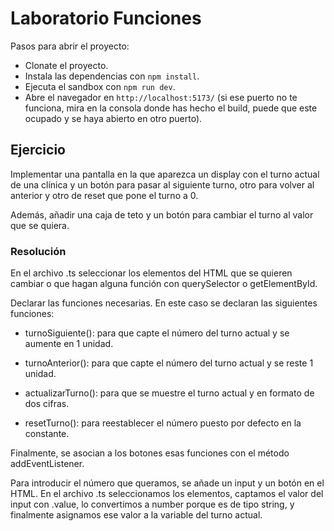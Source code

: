 # Laboratorio Funciones

Pasos para abrir el proyecto:

- Clonate el proyecto.
- Instala las dependencias con `npm install`.
- Ejecuta el sandbox con `npm run dev`.
- Abre el navegador en `http://localhost:5173/` (si ese puerto no te funciona, mira en la consola donde has hecho el build, puede que este ocupado y se haya abierto en otro puerto).

## Ejercicio
Implementar una pantalla en la que aparezca un display con el turno actual de una clínica y un botón para pasar al siguiente turno, otro para volver al anterior y otro de reset que pone el turno a 0.

Además, añadir una caja de teto y un botón para cambiar el turno al valor que se quiera.

### Resolución

En el archivo .ts seleccionar los elementos del HTML que se quieren cambiar o que hagan alguna función con querySelector o getElementById.

Declarar las funciones necesarias. En este caso se declaran las siguientes funciones:

- turnoSiguiente(): para que capte el número del turno actual y se aumente en 1 unidad.

- turnoAnterior(): para que capte el número del turno actual y se reste 1 unidad.

- actualizarTurno(): para que se muestre el turno actual y en formato de dos cifras.

- resetTurno(): para reestablecer el número puesto por defecto en la constante.

Finalmente, se asocian a los botones esas funciones con el método addEventListener.

Para introducir el número que queramos, se añade un input y un botón en el HTML. En el archivo .ts seleccionamos los elementos, captamos el valor del input con .value, lo convertimos a number porque es de tipo string, y finalmente asignamos ese valor a la variable del turno actual.
